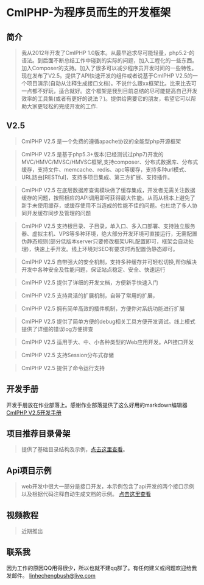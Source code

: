 # CmlPHP-为程序员而生的开发框架

## 简介

> 我从2012年开发了CmlPHP 1.0版本。从最早追求尽可能轻量，php5.2-的语法。到后面不断总结工作中碰到的实际的问题，加入工程化的一些东西。加入Composer的支持。加入了很多可以减少程序员开发时间的一些特性。现在发布了V2.5。提供了API快速开发的组件或者说基于CmlPHP V2.5的一个项目演示(自动从注释生成接口文档)。不说什么跟xx框架比。比来比去可一点都不好玩，适合就好。这个框架是我到目前总结的尽可能提高自己开发效率的工具集(或者有更好的说法？)。提供给需要它的朋友，希望它可以帮助大家更轻松的完成开发的工作.

## V2.5

> CmlPHP V2.5 是一个免费的遵循apache协议的全能型php开源框架

> CmlPHP V2.5 是基于php5.3+版本(已经测试过php7)开发的MVC/HMVC/MVSC/HMVSC框架,支持composer、分布式数据库、分布式缓存，支持文件、memcache、redis、apc等缓存，支持多种url模式、URL路由[RESTful]，支持多项目集成、第三方扩展、支持插件。

> CmlPHP V2.5 在底层数据库查询模块做了缓存集成，开发者无需关注数据缓存的问题，按照相应的API调用即可获得最大性能。从而从根本上避免了新手未使用缓存，或缓存使用不当造成的性能不佳的问题。也杜绝了多人协同开发缓存同步及管理的问题

> CmlPHP V2.5 支持根目录、子目录，单入口、多入口部署、支持独立服务器、虚拟主机、VPS等多种环境，绝大部分开发环境可直接运行，无需配置伪静态规则(部分低版本server只要修改框架URL配置即可，框架会自动处理)，快速上手开发。线上环境对SEO有要求时再配置伪静态即可。

> CmlPHP V2.5 自带强大的安全机制，支持多种缓存并可轻松切换,帮你解决开发中各种安全及性能问题，保证站点稳定、安全、快速运行

> CmlPHP V2.5 提供了详细的开发文档，方便新手快速入门

> CmlPHP V2.5 支持灵活的扩展机制，自带了常用的扩展，

> CmlPHP V2.5 拥有简单高效的插件机制，方便你对系统功能进行扩展

> CmlPHP V2.5 提供了简单方便的debug相关工具方便开发调试。线上模式提供了详细的错误log方便排查

> CmlPHP V2.5 适用于大、中、小各种类型的Web应用开发。API接口开发

> CmlPHP V2.5 支持Session分布式存储

> CmlPHP V2.5 提供了命令运行支持

## 开发手册
开发手册放在作业部落上。感谢作业部落提供了这么好用的markdown编辑器
[CmlPHP V2.5开发手册](https://www.zybuluo.com/linhecheng/note/226146 "CmlPHP V2.5开发手册")

## 项目推荐目录骨架
> 提供了基础目录结构及示例，[点击这里查看](http://git.oschina.net/linhecheng/cmlphp2.5-demo-proj)。

## Api项目示例
> web开发中很大一部分是接口开发，本示例包含了api开发的两个接口示例以及根据代码注释自动生成文档的示例。 [点击这里查看](http://git.oschina.net/linhecheng/cmlphp2.5-demo-api)


## 视频教程
> 近期推出

## 联系我
因为工作的原因QQ用得很少，所以也就不建qq群了。有任何建义或问题欢迎给我发邮件。 linhechengbush@live.com
